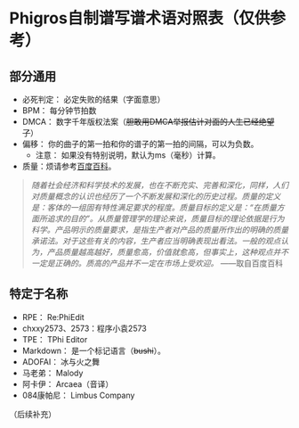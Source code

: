 # Phigros自制谱写谱术语对照表（仅供参考）

## 部分通用

- 必死判定： 必定失败的结果（字面意思）
- BPM： 每分钟节拍数
- DMCA： 数字千年版权法案（~~胆敢用DMCA举报估计对面的人生已经绝望了~~）
- 偏移： 你的曲子的第一拍和你的谱子的第一拍的间隔，可以为负数。
    - 注意： 如果没有特别说明，默认为ms（毫秒）计算。
- 质量：烦请参考[百度百科](https://baike.baidu.com/item/%E8%B4%A8%E9%87%8F/2640941?)。

> *随着社会经济和科学技术的发展，也在不断充实、完善和深化，同样，人们对质量概念的认识也经历了一个不断发展和深化的历史过程。质量的定义是：客体的一组固有特性满足要求的程度。质量目标的定义是：“在质量方面所追求的目的”。从质量管理学的理论来说，质量目标的理论依据是行为科学。产品明示的质量要求，是指生产者对产品的质量所作出的明确的质量承诺法。对于这些有关的内容，生产者应当明确表现出看法。一般的观点认为，产品质量越高越好，质量愈高，价值就愈高，但事实上，这种观点并不一定是正确的。质高的产品并不一定在市场上受欢迎。* ——取自百度百科

## 特定于名称

- RPE： Re:PhiEdit
- chxxy2573、2573：程序小袁2573
- TPE： TPhi Editor
- Markdown： 是一个标记语言（~~bushi~~）。
- ADOFAI： 冰与火之舞
- 马老弟： Malody
- 阿卡伊： Arcaea（音译）
- 084康帕尼： Limbus Company

（后续补充）